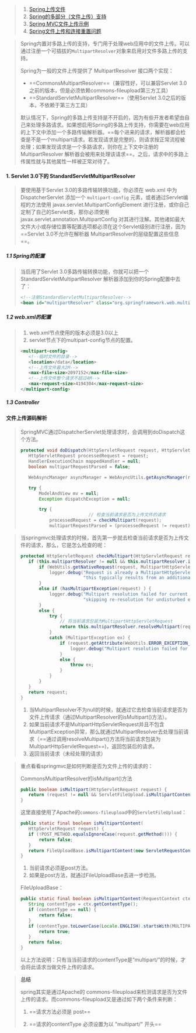>1. [Spring上传文件](https://spring.io/guides/gs/uploading-files/)
>2. [Spring的多部分（文件上传）支持](https://docs.spring.io/spring/docs/current/spring-framework-reference/html/mvc.html#mvc-multipart)
>3. [Spring MVC文件上传示例](http://www.mkyong.com/spring-mvc/spring-mvc-file-upload-example/)
>4. [Spring文件上传和连接重置问题](http://www.mkyong.com/spring/spring-file-upload-and-connection-reset-issue/)

>Spring内置对多路上传的支持，专门用于处理web应用中的文件上传。可以通过注册一个可插拔的`MultipartResolver`对象来启用对文件多路上传的支持。
>
>Spring为一般的文件上传提供了 MultipartResolver 接口两个实现：
>
>- ==CommonsMultipartResolver==（兼容性好，可以兼容Servlet 3.0之前的版本，但是必须依赖commons-fileupload第三方工具）
>- ==StandardServletMultipartResolver==（使用Servlet 3.0之后的版本，不依赖于第三方工具）
>
>默认情况下，Spring的多路上传支持是不开启的，因为有些开发者希望由自己来处理多路请求。如果想启用Spring的多路上传支持，你需要在web应用的上下文中添加一个多路传输解析器。==每个进来的请求，解析器都会检查是不是一个multipart请求。若发现请求是完整的，则请求按正常流程被处理；如果发现请求是一个多路请求，则你在上下文中注册的 MultipartResolver 解析器会被用来处理该请求==。之后，请求中的多路上传属性就与其他属性一样被正常对待了。

#### 1. Servlet 3.0下的 StandardServletMultipartResolver

>要使用基于Servlet 3.0的多路传输转换功能，你必须在 web.xml 中为 DispatcherServlet 添加一个 `multipart-config` 元素，或者通过Servlet编程的方法使用 javax.servlet.MultipartConfigElement 进行注册，或你自己定制了自己的Servlet类，那你必须使用 javax.servlet.annotation.MultipartConfig 对其进行注解。其他诸如最大文件大小或存储位置等配置选项都必须在这个Servlet级别进行注册，因为==Servlet 3.0不允许在解析器 MultipartResolver的层级配置这些信息==。 

##### 1.1 Spring的配置

>当启用了Servlet 3.0多路传输转换功能，你就可以把一个 StandardServletMultipartResolver 解析器添加到你的Spring配置中去了： 
>
>```xml
><!--注册StandardServletMultipartResolver-->
><bean id="multipartResolver" class="org.springframework.web.multipart.support.StandardServletMultipartResolver">
>```

##### 1.2 web.xml的配置

>1. web.xml节点使用的版本必须是3.0以上
>2. servlet节点下的multipart-config节点的配置。
>
>```xml
><multipart-config>
>    <!--临时文件的目录-->
>    <location>/data</location>
>    <!--上传文件最大2M-->
>    <max-file-size>2097152</max-file-size>
>    <!--上传文件整个请求不超过4M-->
>    <max-request-size>4194304</max-request-size>
></multipart-config>
>```

##### 1.3 Controller

>

#### 文件上传源码解析

>SpringMVC通过DispatcherServlet处理请求时，会调用到doDispatch这个方法。
>
>```java
>protected void doDispatch(HttpServletRequest request, HttpServletResponse response) throws Exception {
>    HttpServletRequest processedRequest = request;
>    HandlerExecutionChain mappedHandler = null;
>    boolean multipartRequestParsed = false;
>
>    WebAsyncManager asyncManager = WebAsyncUtils.getAsyncManager(request);
>
>    try {
>        ModelAndView mv = null;
>        Exception dispatchException = null;
>
>        try {
>							// 检查当前请求是否为上传文件的请求
>            processedRequest = checkMultipart(request);
>            multipartRequestParsed = (processedRequest != request);
>```

>当springmvc处理请求的时候，首先第一步就去检查当前请求是否为上传文件的请求，那么，它是怎么检查的呢：
>
>```java
>protected HttpServletRequest checkMultipart(HttpServletRequest request) throws MultipartException {
>    if (this.multipartResolver != null && this.multipartResolver.isMultipart(request)) {
>        if (WebUtils.getNativeRequest(request, MultipartHttpServletRequest.class) != null) {
>            logger.debug("Request is already a MultipartHttpServletRequest - if not in a forward, " +
>                         "this typically results from an additional MultipartFilter in web.xml");
>        }
>        else if (hasMultipartException(request) ) {
>            logger.debug("Multipart resolution failed for current request before - " +
>                         "skipping re-resolution for undisturbed error rendering");
>        }
>        else {
>            try {
>                // 将当前请求包装为MultipartHttpServletRequest
>                return this.multipartResolver.resolveMultipart(request);
>            }
>            catch (MultipartException ex) {
>                if (request.getAttribute(WebUtils.ERROR_EXCEPTION_ATTRIBUTE) != null) {
>                    logger.debug("Multipart resolution failed for error dispatch", ex);
>                }
>                else {
>                    throw ex;
>                }
>            }
>        }
>    }
>    return request;
>}
>```
>
>1. 当MultipartResolver不为null的时候，就通过它去检查当前请求是否为文件上传请求（通过MultipartResolver的isMultipart()方法）。
>2. 如果当前请求不是MultipartHttpServletRequest并且不包含MultipartException异常，那么就通过MultipartResolver去处理当前请求（==通过调用resolveMultipart()方法将当前请求包装为MultipartHttpServletRequest==)，返回包装后的请求。
>3. 返回当前请求（未经处理的请求）

>重点看看springmvc是如何判断是否为文件上传的请求的：
>
>CommonsMultipartResolver的isMultipart()方法
>
>```java
>public boolean isMultipart(HttpServletRequest request) {
>    return (request != null && ServletFileUpload.isMultipartContent(request));
>}
>```
>
>这里直接使用了Apache的`commons-fileupload`中的`ServletFileUpload`：
>
>```java
>public static final boolean isMultipartContent(
>    HttpServletRequest request) {
>    if (!POST_METHOD.equalsIgnoreCase(request.getMethod())) {
>        return false;
>    }
>    return FileUploadBase.isMultipartContent(new ServletRequestContext(request));
>}
>```
>
>1. 当前请求必须是post方法。
>2. 如果是post方法，就通过FileUploadBase去进一步检测。
>
>FileUploadBase：
>
>```java
>public static final boolean isMultipartContent(RequestContext ctx) {
>    String contentType = ctx.getContentType();
>    if (contentType == null) {
>        return false;
>    }
>    if (contentType.toLowerCase(Locale.ENGLISH).startsWith(MULTIPART)) {
>        return true;
>    }
>    return false;
>}
>```
>
>以上方法说明：只有当当前请求的contentType是“multipart/”的时候，才会将此请求当做文件上传的请求。

>**总结**
>
>spring其实是通过Apache的 commons-fileupload来检测请求是否为文件上传的请求。而commons-fileupload又是通过如下两个条件来判断：
>
>1. ==请求方法必须是 post==
>
>2. ==请求的contentType 必须设置为以 "multipart/" 开头==



